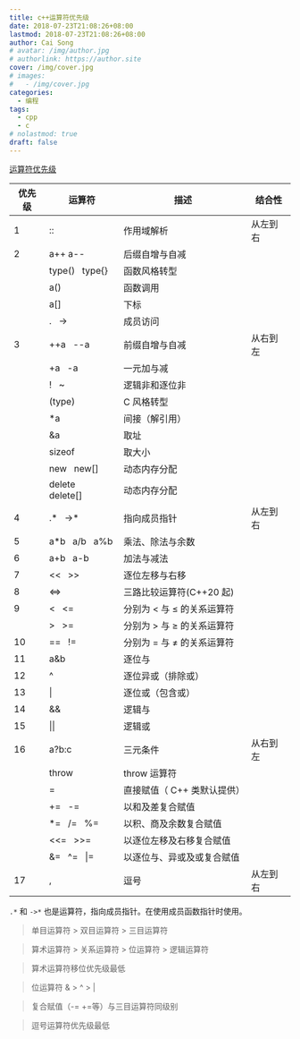 ```yaml
---
title: c++运算符优先级
date: 2018-07-23T21:08:26+08:00
lastmod: 2018-07-23T21:08:26+08:00
author: Cai Song
# avatar: /img/author.jpg
# authorlink: https://author.site
cover: /img/cover.jpg
# images:
#   - /img/cover.jpg
categories:
  - 编程
tags:
  - cpp
  - c
# nolastmod: true
draft: false
---
```


[运算符优先级](https://zh.cppreference.com/w/cpp/language/operator_precedence "c++ operator")

|优先级|运算符|描述|结合性|
--|--|--|--
1|::|作用域解析|从左到右
2|a++    a--|后缀自增与自减||
||type()   type{}|函数风格转型||
||a()|函数调用||
||a[]|下标||
||.   ->|成员访问||
3|++a   --a|前缀自增与自减|从右到左
||+a   -a|一元加与减||
||!   ~|逻辑非和逐位非||
||(type)|C 风格转型||
||*a|间接（解引用）||
||&a|取址||
||sizeof|取大小||
||new   new[]|动态内存分配||
||delete   delete[]|动态内存分配||
4|.*   ->*|指向成员指针|从左到右
5|a*b   a/b   a%b|乘法、除法与余数||
6|a+b   a-b|加法与减法||
7|<<   >>|逐位左移与右移||
8|<=>|三路比较运算符(C++20 起)||
9|<   <=|分别为 < 与 ≤ 的关系运算符||
||>   >=|分别为 > 与 ≥ 的关系运算符||
10|==   !=|分别为 = 与 ≠ 的关系运算符||
11|a&b|逐位与||
12|^|逐位异或（排除或）||
13|\||逐位或（包含或）||
14|&&|逻辑与||
15|\|\||逻辑或||
16|a?b:c|三元条件|从右到左
||throw|throw 运算符||
||=|直接赋值（ C++ 类默认提供）||
||+=   -=|以和及差复合赋值||
||*=   /=   %=|以积、商及余数复合赋值||
||<<=   >>=|以逐位左移及右移复合赋值||
||&=   ^=   \|=|以逐位与、异或及或复合赋值||
17|,|逗号|从左到右



`.*` 和 `->*` 也是运算符，指向成员指针。在使用成员函数指针时使用。

> 单目运算符 > 双目运算符 > 三目运算符

> 算术运算符 > 关系运算符 > 位运算符 > 逻辑运算符

> 算术运算符移位优先级最低

> 位运算符 & > ^ > |

> 复合赋值（-= +=等）与三目运算符同级别

> 逗号运算符优先级最低
